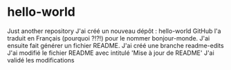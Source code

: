 # hello-world
Just another repository
J'ai créé un nouveau dépôt : hello-world
     GitHub l'a traduit en Français (pourquoi ?!?!) pour le nommer bonjour-monde.
J'ai ensuite fait générer un fichier README.
J'ai créé une branche readme-edits
J'ai modifié le fichier README avec intitulé 'Mise à jour de README'
J'ai validé les modifications
